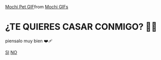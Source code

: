 <!DOCTYPE html>
<html lang="en">
<head>
    <meta charset="UTF-8">
    <meta name="viewport" content="width=device-width, initial-scale=1.0">
    <link rel="stylesheet" href="style.css">
    <title>¿TE QUIERO DECIR ALGO?</title>
</head>
<body>
    <div class="container">
        <div class="tenor-gif-embed" data-postid="2871482820979272488" data-share-method="host" data-aspect-ratio="1.28351" data-width="100%"><a href="https://tenor.com/view/mochi-pet-mochi-cat-cute-squiddy-gif-2871482820979272488">Mochi Pet GIF</a>from <a href="https://tenor.com/search/mochi-gifs">Mochi GIFs</a></div> <script type="text/javascript" async src="https://tenor.com/embed.js"></script>
        <h1>¿TE QUIERES CASAR CONMIGO? 🥰😘</h1>
        <p>piensalo muy bien ❤‍🩹 </p>
        <div class="btn">
            <a href="si.html">SI</a>
            <a href="no1.html">NO</a>
        </div>
    </div>
</body>
</html>
